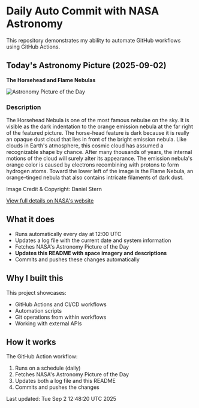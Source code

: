 # Daily Auto Commit with NASA Astronomy
This repository demonstrates my ability to automate GitHub workflows using GitHub Actions.

## Today's Astronomy Picture (2025-09-02)
**The Horsehead and Flame Nebulas**

![Astronomy Picture of the Day](https://apod.nasa.gov/apod/image/2509/OrionHorseHead_Stern_1080.jpg)

### Description
The Horsehead Nebula is one of the most famous nebulae on the sky.  It is visible as the dark indentation to the orange emission nebula at the far right of the featured picture.  The horse-head feature is dark because it is really an opaque dust cloud that lies in front of the bright emission nebula. Like clouds in Earth's atmosphere, this cosmic cloud has assumed a recognizable shape by chance.  After many thousands of years, the internal motions of the cloud will surely alter its appearance.  The emission nebula's orange color is caused by electrons recombining with protons to form hydrogen atoms.  Toward the lower left of the image is the Flame Nebula, an orange-tinged nebula that also contains intricate filaments of dark dust.

Image Credit & Copyright: 
Daniel Stern

[View full details on NASA's website](https://apod.nasa.gov/apod/astropix.html)

## What it does
- Runs automatically every day at 12:00 UTC
- Updates a log file with the current date and system information
- Fetches NASA's Astronomy Picture of the Day
- **Updates this README with space imagery and descriptions**
- Commits and pushes these changes automatically

## Why I built this
This project showcases:
- GitHub Actions and CI/CD workflows
- Automation scripts
- Git operations from within workflows
- Working with external APIs

## How it works
The GitHub Action workflow:
1. Runs on a schedule (daily)
2. Fetches NASA's Astronomy Picture of the Day
3. Updates both a log file and this README
4. Commits and pushes the changes

Last updated: Tue Sep  2 12:48:20 UTC 2025
